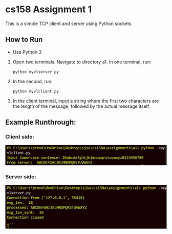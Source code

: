 # cs158 Assignment 1

This is a simple TCP client and server using Python sockets.

## How to Run

- Use Python 3
1. Open two terminals. Navigate to directory a1. In one terminal, run:
    ```
    python myvlserver.py
2. In the second, run:
    ```
    python myvlclient.py
3. In the client terminal, input a string where the first two characters are the length of the message, followed by the actual message itself. 
## Example Runthrough:
### Client side:
![alt text](image-1.png)

### Server side: 
![alt text](image-2.png)